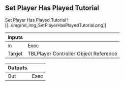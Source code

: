 ## Set Player Has Played Tutorial
Set Player Has Played Tutorial
![[../img/nd_img_SetPlayerHasPlayedTutorial.png]]

|Inputs||
|--|--|
| In | Exec |
| Target | TBLPlayer Controller Object Reference |

|Outputs||
|--|--|
| Out | Exec |
